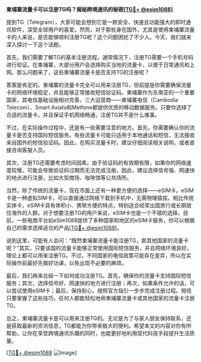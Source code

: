 **柬埔寨流量卡可以注册TG吗？揭秘跨境通讯的秘密[[TG💪+ @esim1088](https://t.me/s/esim1088)]**

提到TG（Telegram），大家可能会想到它是一款安全、快速且功能强大的即时通讯软件，深受全球用户的喜爱。然而，对于那些身在国外，尤其是使用柬埔寨流量卡的人来说，是否能够顺利注册TG呢？这个问题困扰了不少人。今天，我们就来深入探讨一下这个话题。

首先，我们需要了解TG的基本注册流程。通常情况下，注册TG需要一个手机号码进行验证。在柬埔寨，大部分用户会选择购买当地的流量卡，以便于日常通讯和上网。那么问题来了，这些柬埔寨流量卡是否支持TG的注册呢？

答案是肯定的。柬埔寨的流量卡完全可以用来注册TG，但前提是你需要确保流量卡的网络环境稳定，并且能够正常接收短信验证码。柬埔寨作为东南亚的一个重要国家，其电信基础设施相对完善，三大运营商——柬埔寨电信（Cambodia Telecom）、Smart Axiata和Metfone都提供优质的移动数据服务。只要你选择了合适的流量卡，并且保证手机网络畅通，注册TG并不是什么难事。

不过，在实际操作过程中，还是有一些需要注意的地方。首先，你需要确认你的流量卡是否支持国际短信服务。有些流量卡可能只适用于本地通话和短信，无法接收来自国外的短信验证码。因此，在购买流量卡时，建议仔细阅读相关说明，或者直接咨询客服人员。

其次，注册TG还需要考虑时间因素。由于验证码的有效期有限，如果你的网络速度较慢，可能会导致验证码过期而无法完成注册。因此，建议选择信号强、网速快的地点进行注册，比如大型商场、咖啡馆等公共场所。

当然，除了传统的流量卡，现在市面上还有一种更方便的选择——eSIM卡。eSIM卡是一种虚拟SIM卡，可以直接通过网络下载到手机中，无需物理插拔。相比传统实体卡，eSIM卡具有体积小、携带方便的特点，特别适合经常出国旅行或长期居住海外的人群。对于想要注册TG的用户来说，eSIM卡也是一个不错的选择。目前，一些电商平台如eSim1088提供了多种国家和地区的eSIM卡服务，你可以根据自己的需求选择适合的产品[[TG💪+ @esim1088](https://t.me/s/esim1088)]。

说到这里，可能有人会问：“既然柬埔寨流量卡能注册TG，那其他国家的流量卡呢？”其实，只要该国的流量卡能够正常使用国际短信服务，并且网络环境良好，理论上都可以用来注册TG。不过，不同国家的电信政策可能存在差异，所以在实际操作前最好先做好功课，以免出现不必要的麻烦。

最后，我们再来总结一下如何成功注册TG。首先，确保你的流量卡支持国际短信服务；其次，选择信号好、网速快的地方进行注册；再次，如果条件允许的话，可以尝试使用eSIM卡；最后，保持耐心，按照官方指引一步步完成注册过程。相信只要掌握了这些技巧，任何人都能轻松地用柬埔寨流量卡或其他国家的流量卡注册TG。

总之，柬埔寨流量卡是可以用来注册TG的。无论是为了与家人朋友保持联系，还是获取最新的资讯信息，TG都能为你带来极大的便利。希望本文的内容对你有所帮助，让你在享受跨境通讯乐趣的同时，也能更好地利用现代科技手段提升生活质量。

[[TG💪+ @esim1088](https://t.me/s/esim1088) ![Image](https://i.postimg.cc/4NQfJmqS/Snipaste-2025-05-13-00-14-12.png)]